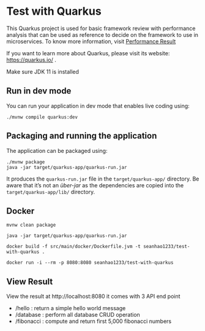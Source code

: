 # Test with Quarkus

This Quarkus project is used for basic framework review with performance analysis that can be used as reference to decide on the framework to use in microservices. To know more information, visit [Performance Result](https://github.com/samueltan3972/framework-review)

If you want to learn more about Quarkus, please visit its website: https://quarkus.io/ .

Make sure JDK 11 is installed

## Run in dev mode

You can run your application in dev mode that enables live coding using:
```shell script
./mvnw compile quarkus:dev
```


## Packaging and running the application

The application can be packaged using:
```shell script
./mvnw package
java -jar target/quarkus-app/quarkus-run.jar
```
It produces the `quarkus-run.jar` file in the `target/quarkus-app/` directory.
Be aware that it’s not an _über-jar_ as the dependencies are copied into the `target/quarkus-app/lib/` directory.


## Docker
```
mvnw clean package

java -jar target/quarkus-app/quarkus-run.jar

docker build -f src/main/docker/Dockerfile.jvm -t seanhao1233/test-with-quarkus .

docker run -i --rm -p 8080:8080 seanhao1233/test-with-quarkus
```


## View Result

View the result at http://localhost:8080
it comes with 3 API end point
- /hello : return a simple hello world message
- /database : perform all database CRUD operation
- /fibonacci : compute and return first 5,000 fibonacci numbers

